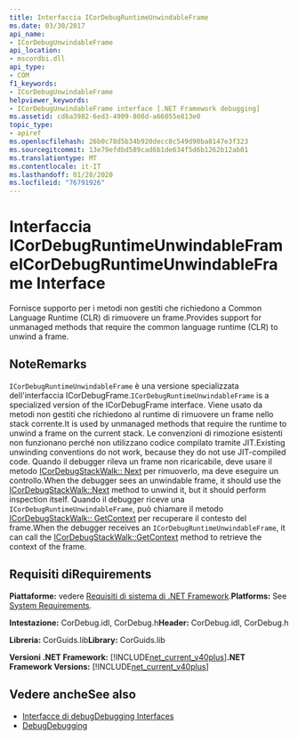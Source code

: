 ```yaml
---
title: Interfaccia ICorDebugRuntimeUnwindableFrame
ms.date: 03/30/2017
api_name:
- ICorDebugUnwindableFrame
api_location:
- mscordbi.dll
api_type:
- COM
f1_keywords:
- ICorDebugUnwindableFrame
helpviewer_keywords:
- ICorDebugUnwindableFrame interface [.NET Framework debugging]
ms.assetid: cd6a3982-6ed3-4909-808d-a66055e813e0
topic_type:
- apiref
ms.openlocfilehash: 26b0c78d5b34b920decc8c549d90ba8147e3f323
ms.sourcegitcommit: 13e79efdbd589cad6b1de634f5d6b1262b12ab01
ms.translationtype: MT
ms.contentlocale: it-IT
ms.lasthandoff: 01/28/2020
ms.locfileid: "76791926"
---
```

# <a name="icordebugruntimeunwindableframe-interface"></a><span data-ttu-id="b17d3-102">Interfaccia ICorDebugRuntimeUnwindableFrame</span><span class="sxs-lookup"><span data-stu-id="b17d3-102">ICorDebugRuntimeUnwindableFrame Interface</span></span>
<span data-ttu-id="b17d3-103">Fornisce supporto per i metodi non gestiti che richiedono a Common Language Runtime (CLR) di rimuovere un frame.</span><span class="sxs-lookup"><span data-stu-id="b17d3-103">Provides support for unmanaged methods that require the common language runtime (CLR) to unwind a frame.</span></span>  
  
## <a name="remarks"></a><span data-ttu-id="b17d3-104">Note</span><span class="sxs-lookup"><span data-stu-id="b17d3-104">Remarks</span></span>  
 <span data-ttu-id="b17d3-105">`ICorDebugRuntimeUnwindableFrame` è una versione specializzata dell'interfaccia ICorDebugFrame.</span><span class="sxs-lookup"><span data-stu-id="b17d3-105">`ICorDebugRuntimeUnwindableFrame` is a specialized version of the ICorDebugFrame interface.</span></span> <span data-ttu-id="b17d3-106">Viene usato da metodi non gestiti che richiedono al runtime di rimuovere un frame nello stack corrente.</span><span class="sxs-lookup"><span data-stu-id="b17d3-106">It is used by unmanaged methods that require the runtime to unwind a frame on the current stack.</span></span> <span data-ttu-id="b17d3-107">Le convenzioni di rimozione esistenti non funzionano perché non utilizzano codice compilato tramite JIT.</span><span class="sxs-lookup"><span data-stu-id="b17d3-107">Existing unwinding conventions do not work, because they do not use JIT-compiled code.</span></span> <span data-ttu-id="b17d3-108">Quando il debugger rileva un frame non ricaricabile, deve usare il metodo [ICorDebugStackWalk:: Next](icordebugstackwalk-next-method.md) per rimuoverlo, ma deve eseguire un controllo.</span><span class="sxs-lookup"><span data-stu-id="b17d3-108">When the debugger sees an unwindable frame, it should use the [ICorDebugStackWalk::Next](icordebugstackwalk-next-method.md) method to unwind it, but it should perform inspection itself.</span></span> <span data-ttu-id="b17d3-109">Quando il debugger riceve una `ICorDebugRuntimeUnwindableFrame`, può chiamare il metodo [ICorDebugStackWalk:: GetContext](icordebugstackwalk-getcontext-method.md) per recuperare il contesto del frame.</span><span class="sxs-lookup"><span data-stu-id="b17d3-109">When the debugger receives an `ICorDebugRuntimeUnwindableFrame`, it can call the [ICorDebugStackWalk::GetContext](icordebugstackwalk-getcontext-method.md) method to retrieve the context of the frame.</span></span>  
  
## <a name="requirements"></a><span data-ttu-id="b17d3-110">Requisiti di</span><span class="sxs-lookup"><span data-stu-id="b17d3-110">Requirements</span></span>  
 <span data-ttu-id="b17d3-111">**Piattaforme:** vedere [Requisiti di sistema di .NET Framework](../../../../docs/framework/get-started/system-requirements.md).</span><span class="sxs-lookup"><span data-stu-id="b17d3-111">**Platforms:** See [System Requirements](../../../../docs/framework/get-started/system-requirements.md).</span></span>  
  
 <span data-ttu-id="b17d3-112">**Intestazione:** CorDebug.idl, CorDebug.h</span><span class="sxs-lookup"><span data-stu-id="b17d3-112">**Header:** CorDebug.idl, CorDebug.h</span></span>  
  
 <span data-ttu-id="b17d3-113">**Libreria:** CorGuids.lib</span><span class="sxs-lookup"><span data-stu-id="b17d3-113">**Library:** CorGuids.lib</span></span>  
  
 <span data-ttu-id="b17d3-114">**Versioni .NET Framework:** [!INCLUDE[net_current_v40plus](../../../../includes/net-current-v40plus-md.md)]</span><span class="sxs-lookup"><span data-stu-id="b17d3-114">**.NET Framework Versions:** [!INCLUDE[net_current_v40plus](../../../../includes/net-current-v40plus-md.md)]</span></span>  
  
## <a name="see-also"></a><span data-ttu-id="b17d3-115">Vedere anche</span><span class="sxs-lookup"><span data-stu-id="b17d3-115">See also</span></span>

- [<span data-ttu-id="b17d3-116">Interfacce di debug</span><span class="sxs-lookup"><span data-stu-id="b17d3-116">Debugging Interfaces</span></span>](debugging-interfaces.md)
- [<span data-ttu-id="b17d3-117">Debug</span><span class="sxs-lookup"><span data-stu-id="b17d3-117">Debugging</span></span>](index.md)
